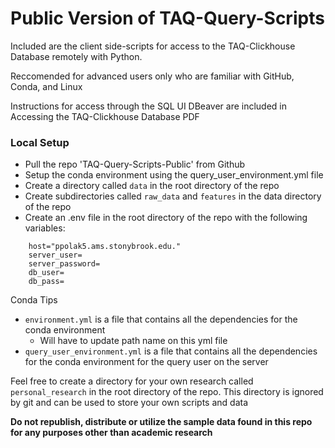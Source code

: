 # Public Version of TAQ-Query-Scripts
Included are the client side-scripts for access to the TAQ-Clickhouse Database remotely with Python.

Reccomended for advanced users only who are familiar with GitHub, Conda, and Linux

Instructions for access through the SQL UI DBeaver are included in Accessing the TAQ-Clickhouse Database PDF

### Local Setup
- Pull the repo 'TAQ-Query-Scripts-Public' from Github
- Setup the conda environment using the query_user_environment.yml file
- Create a directory called `data` in the root directory of the repo
- Create subdirectories called `raw_data` and `features` in the data directory of the repo
- Create an .env file in the root directory of the repo with the following variables:

```
    host="ppolak5.ams.stonybrook.edu."
    server_user= 
    server_password= 
    db_user= 
    db_pass=
```

Conda Tips
- `environment.yml` is a file that contains all the dependencies for the conda environment
    - Will have to update path name on this yml file
- `query_user_environment.yml` is a file that contains all the dependencies for the conda environment for the query user on the server

Feel free to create a directory for your own research called `personal_research` in the root directory of the repo. This directory is ignored by git and can be used to store your own scripts and data
        
**Do not republish, distribute or utilize the sample data found in this repo for any purposes other than academic research**
